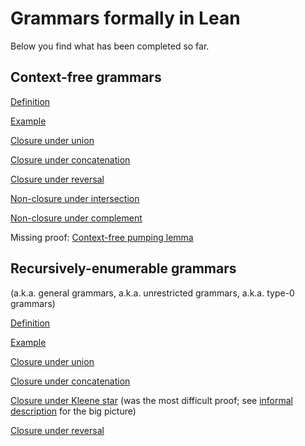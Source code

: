 # Grammars formally in Lean

Below you find what has been completed so far.

## Context-free grammars

[Definition](https://github.com/madvorak/grammars/blob/main/src/context_free/cfg.lean)

[Example](https://github.com/madvorak/grammars/blob/main/test/cfg_demo.lean)

[Closure under union](https://github.com/madvorak/grammars/blob/main/src/context_free/closure_properties/binary/CF_union_CF.lean)

[Closure under concatenation](https://github.com/madvorak/grammars/blob/main/src/context_free/closure_properties/binary/CF_concatenation_CF.lean)

[Closure under reversal](https://github.com/madvorak/grammars/blob/main/src/context_free/closure_properties/unary/reverse_CF.lean)

[Non-closure under intersection](https://github.com/madvorak/grammars/blob/main/src/context_free/closure_properties/binary/CF_intersection_CF.lean)

[Non-closure under complement](https://github.com/madvorak/grammars/blob/main/src/context_free/closure_properties/unary/complement_CF.lean)

Missing proof: [Context-free pumping lemma](https://github.com/madvorak/grammars/blob/main/src/context_free/cfgPumping.lean)

## Recursively-enumerable grammars

(a.k.a. general grammars, a.k.a. unrestricted grammars, a.k.a. type-0 grammars)

[Definition](https://github.com/madvorak/grammars/blob/main/src/unrestricted/grammar.lean)

[Example](https://github.com/madvorak/grammars/blob/main/test/grammar_demo.lean)

[Closure under union](https://github.com/madvorak/grammars/blob/main/src/unrestricted/closure_properties/binary/RE_union_RE.lean)

[Closure under concatenation](https://github.com/madvorak/grammars/blob/main/src/unrestricted/closure_properties/binary/RE_concatenation_RE.lean)

[Closure under Kleene star](https://github.com/madvorak/grammars/blob/main/src/unrestricted/closure_properties/unary/star_RE.lean) (was the most difficult proof; see [informal description](https://github.com/madvorak/grammars/blob/main/informal/KleeneStar.pdf) for the big picture)

[Closure under reversal](https://github.com/madvorak/grammars/blob/main/src/unrestricted/closure_properties/unary/reverse_RE.lean)
